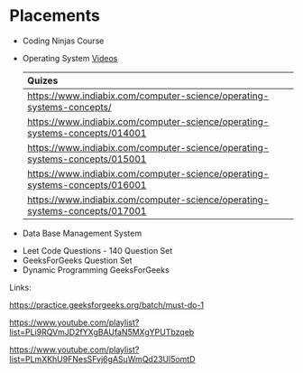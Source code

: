 # Placements

* Coding Ninjas Course

* Operating System [Videos](https://www.youtube.com/playlist?list=PLmXKhU9FNesSFvj6gASuWmQd23Ul5omtD)

  | Quizes                                                       |
  | :----------------------------------------------------------- |
  | https://www.indiabix.com/computer-science/operating-systems-concepts/ |
  | https://www.indiabix.com/computer-science/operating-systems-concepts/014001 |
  | https://www.indiabix.com/computer-science/operating-systems-concepts/015001 |
  | https://www.indiabix.com/computer-science/operating-systems-concepts/016001 |
  | https://www.indiabix.com/computer-science/operating-systems-concepts/017001 |

  

* Data Base Management System  

- Leet Code Questions - 140 Question Set
- GeeksForGeeks Question Set
- Dynamic Programming GeeksForGeeks



Links: 

https://practice.geeksforgeeks.org/batch/must-do-1

https://www.youtube.com/playlist?list=PLi9RQVmJD2fYXgBAUfaN5MXgYPUTbzqeb

https://www.youtube.com/playlist?list=PLmXKhU9FNesSFvj6gASuWmQd23Ul5omtD




